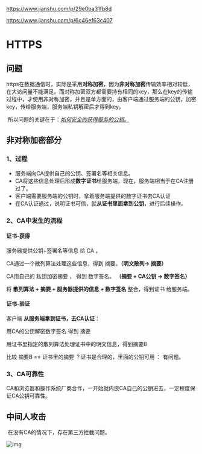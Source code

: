 <https://www.jianshu.com/p/29e0ba31fb8d>

<https://www.jianshu.com/p/6c46ef63c407>

# HTTPS



## 问题

​	https在数据通信时，实际是采用**对称加密**，因为**非对称加密**传输效率相对较低，在大访问量不能满足。而对称加密双方都需要持有相同的key，那么在key的传输过程中，才使用非对称加密，并且是单方面的，由客户端通过服务端的公钥，加密key，传给服务端，服务端私钥解密后才得到key。

​	所以问题的关键在于：<u>*如何安全的获得服务的公钥。*</u>



## **非对称加密部分**



### 1、过程

 - 服务端向CA提供自己的公钥、签署名等相关信息。
 - CA将这些信息处理后形成**数字证书**给服务端，现在，服务端相当于在CA注册过了。
 - 客户端需要服务端的公钥时，拿着服务端提供的数字证书去CA认证
 - 在CA认证通过，说明证书可信，就**从证书里面拿到公钥**，进行后续操作。



### 2、CA中发生的流程



#### 证书-获得

服务器提供公钥+签署名等信息 给 CA 。

CA通过一个散列算法处理这些信息，得到 摘要。**（明文散列→ 摘要）**

CA用自己的 私钥加密摘要 ， 得到 数字签名。 **（摘要 + CA公钥 → 数字签名）**

将 **散列算法 + 摘要 + 服务器提供的信息 + 数字签名** 整合，得到证书 给服务端。



#### 证书-验证

客户端 **从服务端拿到证书，去CA认证**：

用CA的公钥解密数字签名 得到 摘要

用证书里指定的散列算法处理证书中的明文信息，得到摘要B

比较 摘要B == 证书里的摘要 ？证书是合理的，里面的公钥可用 ： 有问题。





### 3、CA可靠性

​	CA和浏览器和操作系统厂商合作，一开始就内嵌CA自己的公钥进去，一定程度保证CA公钥可靠性。



## 中间人攻击 

​	在没有CA的情况下，存在第三方拦截问题。

![img](https://upload-images.jianshu.io/upload_images/8525388-4e5ffd442371baee.png?imageMogr2/auto-orient/strip|imageView2/2/w/1134/format/webp)







